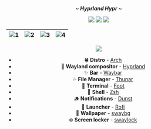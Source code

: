 <div align="center">
  <p></p>
  <p><b><i> ~ Hyprland Hypr ~ </i></b></p>
  <img src="https://img.shields.io/github/last-commit/cybersnake223/Hypr?color=%23c4a7e7&style=for-the-badge">
  <img src="https://img.shields.io/github/repo-size/cybersnake223/Hypr?color=%23c4a7e7&style=for-the-badge">
  <img src="https://img.shields.io/github/stars/cybersnake223/Hypr?color=%23c4a7e7&style=for-the-badge">
</div>


<p></p>

| ![1](img1.png) | ![2](img2.png) | ![3](image3.png) | ![4](image4.png)
| --- | --- | --- | --- |


<div align="center"><img src="https://raw.githubusercontent.com/catppuccin/catppuccin/main/assets/footers/gray0_ctp_on_line.png"></div>

<div align="center">
  <p></p>
  
  - 🍀 **Distro** - [Arch](https://archlinux.org/) 
  - 🌼 **Wayland compositor** - [Hyprland](https://hyprland.org/) 
  - ✨ **Bar** - [Waybar](https://github.com/Alexays/Waybar) 
  - 💦 **File Manager** - [Thunar](https://gitlab.xfce.org/xfce/thunar) 
  - 🌷 **Terminal** - [Foot](https://github.com/DanteAlighierin/foot) 
  - 🍄 **Shell** - [Zsh](https://zsh.sourceforge.io/) 
  - 🪵 **Notifications** - [Dunst](https://github.com/emersion/mako) 
  - 🌻 **Launcher** - [Rofi](https://github.com/lbonn/rofi) 
  - 🍁 **Wallpaper** - [swaybg](https://github.com/swaywm/swaybg) 
  - ❄️ **Screen locker** - [swaylock](https://github.com/swaywm/swaylock) 
</div>

